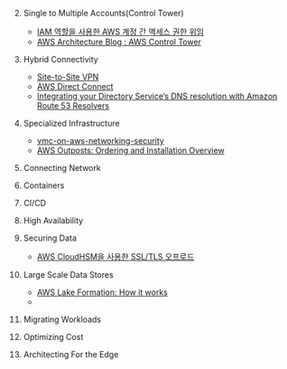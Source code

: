 2. Single to Multiple Accounts(Control Tower)

   - [IAM 역할을 사용한 AWS 계정 간 액세스 권한 위임](https://docs.aws.amazon.com/ko_kr/IAM/latest/UserGuide/tutorial_cross-account-with-roles.html)
   - [AWS Architecture Blog : AWS Control Tower](https://aws.amazon.com/ko/blogs/architecture/category/management-tools/aws-control-tower/)

3. Hybrid Connectivity

   - [Site-to-Site VPN](https://aws.amazon.com/ko/blogs/korea/category/networking-content-delivery/aws-vpn/aws-site-to-site-vpn/)
   - [AWS Direct Connect](https://aws.amazon.com/ko/blogs/architecture/category/networking-content-delivery/aws-direct-connect/)
   - [Integrating your Directory Service’s DNS resolution with Amazon Route 53 Resolvers](https://aws.amazon.com/blogs/networking-and-content-delivery/integrating-your-directory-services-dns-resolution-with-amazon-route-53-resolvers/)

4. Specialized Infrastructure

   - [vmc-on-aws-networking-security](https://docs.vmware.com/kr/VMware-Cloud-on-AWS/services/vmc-on-aws-networking-security.pdf)
   - [AWS Outposts: Ordering and Installation Overview](https://www.youtube.com/watch?v=2cQncaijRoY)

5. Connecting Network

6. Containers

7. CI/CD

8. High Availability

9. Securing Data

   - [AWS CloudHSM을 사용한 SSL/TLS 오프로드](https://docs.aws.amazon.com/cloudhsm/latest/userguide/ssl-offload-overview.html)

10. Large Scale Data Stores

    - [AWS Lake Formation: How it works](https://docs.aws.amazon.com/lake-formation/latest/dg/how-it-works.html)
    - []()

11. Migrating Workloads

12. Optimizing Cost

13. Architecting For the Edge
